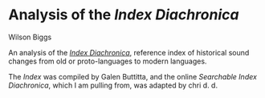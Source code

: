 # Analysis of the *Index Diachronica*

Wilson Biggs

An analysis of the *[Index Diachronica](https://chridd.nfshost.com/diachronica/)*, reference index of historical sound changes from old or proto-languages to modern languages.

The *Index* was compiled by Galen Buttitta, and the online *Searchable Index Diachronica*, which I am pulling from, was adapted by chri d. d.